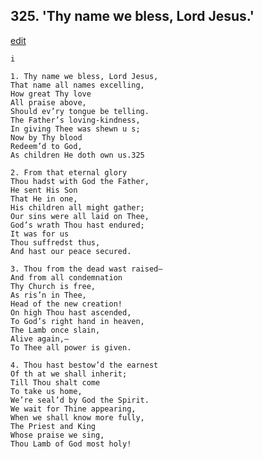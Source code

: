 
## 325.  'Thy name we bless, Lord Jesus.'
[edit](https://docs.google.com/document/d/1%2DH%2D3mSLmEVVpPtXHrqN_2AJxGgePXeix/edit?mode=html)



    i

    1. Thy name we bless, Lord Jesus, 
    That name all names excelling,
    How great Thy love 
    All praise above,
    Should ev’ry tongue be telling.
    The Father’s loving-kindness,
    In giving Thee was shewn u s;
    Now by Thy blood 
    Redeem’d to God,
    As children He doth own us.325

    2. From that eternal glory
    Thou hadst with God the Father, 
    He sent His Son 
    That He in one,
    His children all might gather;
    Our sins were all laid on Thee, 
    God’s wrath Thou hast endured; 
    It was for us 
    Thou suffredst thus,
    And hast our peace secured.

    3. Thou from the dead wast raised— 
    And from all condemnation
    Thy Church is free,
    As ris’n in Thee,
    Head of the new creation!
    On high Thou hast ascended,
    To God’s right hand in heaven, 
    The Lamb once slain,
    Alive again,—
    To Thee all power is given.

    4. Thou hast bestow’d the earnest 
    Of th at we shall inherit;
    Till Thou shalt come 
    To take us home,
    We’re seal’d by God the Spirit.
    We wait for Thine appearing,
    When we shall know more fully,
    The Priest and King 
    Whose praise we sing,
    Thou Lamb of God most holy!
